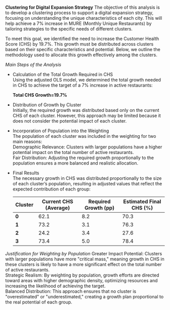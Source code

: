 **Clustering for Digital Expansion Strategy**
The objective of this analysis is to develop a clustering process to support a digital expansion strategy, focusing on understanding the unique characteristics of each city. This will help achieve a 7% increase in MURE (Monthly Unique Restaurants) by tailoring strategies to the specific needs of different clusters.

To meet this goal, we identified the need to increase the Customer Health Score (CHS) by 19.7%. This growth must be distributed across clusters based on their specific characteristics and potential. Below, we outline the methodology used to allocate this growth effectively among the clusters.

*Main Steps of the Analysis*
* Calculation of the Total Growth Required in CHS\
Using the adjusted OLS model, we determined the total growth needed in CHS to achieve the target of a 7% increase in active restaurants:

  **Total CHS Growth=19.7%**

* Distribution of Growth by Cluster\
Initially, the required growth was distributed based only on the current CHS of each cluster. However, this approach may be limited because it does not consider the potential impact of each cluster.

* Incorporation of Population into the Weighting\
The population of each cluster was included in the weighting for two main reasons:\
  Demographic Relevance: Clusters with larger populations have a higher potential impact on the total number of active restaurants.\
  Fair Distribution: Adjusting the required growth proportionally to the population ensures a more balanced and realistic allocation.

* Final Results\
The necessary growth in CHS was distributed proportionally to the size of each cluster’s population, resulting in adjusted values that reflect the expected contribution of each group:

     | **Cluster** | **Current CHS (Average)** | **Required Growth (pp)** | **Estimated Final CHS (%)** |
     |-------------|----------------------------|---------------------------|-----------------------------|
     | **0**       | 62.1                      | 8.2                       | 70.3                       |
     | **1**       | 73.2                      | 3.1                       | 76.3                       |
     | **2**       | 24.2                      | 3.4                       | 27.6                       |
     | **3**       | 73.4                      | 5.0                       | 78.4                       |

*Justification for Weighting by Population*
Greater Impact Potential: Clusters with larger populations have more "critical mass," meaning growth in CHS in these clusters is likely to have a more significant effect on the total number of active restaurants.\
Strategic Realism: By weighting by population, growth efforts are directed toward areas with higher demographic density, optimizing resources and increasing the likelihood of achieving the target.\
Balanced Distribution: This approach ensures that no cluster is "overestimated" or "underestimated," creating a growth plan proportional to the real potential of each group.
